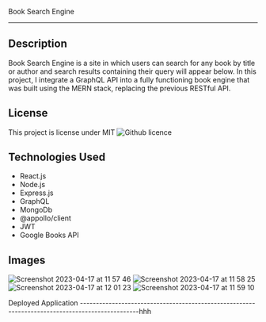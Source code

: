 Book Search Engine
______________________________________________________________________________________________

Description
----------------------------------------------------------------------------------------------
Book Search Engine is a site in which users can search for any book by title or author and search results containing their query will appear below. In this project, I integrate a GraphQL API into a fully functioning book engine that was built using the MERN stack, replacing the previous RESTful API.

License
----------------------------------------------------------------------------------------------
This project is license under MIT ![Github licence](http://img.shields.io/badge/license-MIT-blue.svg)

Technologies Used
----------------------------------------------------------------------------------------------
* React.js
* Node.js
* Express.js
* GraphQL
* MongoDb
* @appollo/client
* JWT
* Google Books API

Images
----------------------------------------------------------------------------------------------
![Screenshot 2023-04-17 at 11 57 46](https://user-images.githubusercontent.com/114526543/232467448-44772e10-a555-405f-8969-37bf57af86ec.png)
![Screenshot 2023-04-17 at 11 58 25](https://user-images.githubusercontent.com/114526543/232467473-7fce401a-1602-488a-9488-c8b9cdd0c675.png)
![Screenshot 2023-04-17 at 12 01 23](https://user-images.githubusercontent.com/114526543/232467492-85a5db1a-ac3a-47b7-bfde-e618e58ffd84.png)
![Screenshot 2023-04-17 at 11 59 10](https://user-images.githubusercontent.com/114526543/232467502-3b01e3d7-9c1c-4e0a-ba8c-1920551779b5.png)


Deployed Application
------------------------------------------------------------------------------------------------hhh
